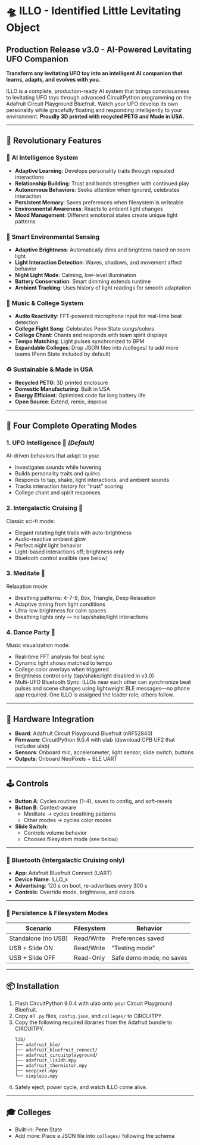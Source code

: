 # 🛸 ILLO - Identified Little Levitating Object

## Production Release v3.0 - AI-Powered Levitating UFO Companion

**Transform any levitating UFO toy into an intelligent AI companion that learns, adapts, and evolves with you.**

ILLO is a complete, production-ready AI system that brings consciousness to levitating UFO toys through advanced
CircuitPython programming on the Adafruit Circuit Playground Bluefruit. Watch your UFO develop its own personality
while gracefully floating and responding intelligently to your environment.
**Proudly 3D printed with recycled PETG and Made in USA.**

---

## 🌟 Revolutionary Features

### 🧠 **AI Intelligence System**

- **Adaptive Learning**: Develops personality traits through repeated interactions
- **Relationship Building**: Trust and bonds strengthen with continued play
- **Autonomous Behaviors**: Seeks attention when ignored, celebrates interaction
- **Persistent Memory**: Saves preferences when filesystem is writeable
- **Environmental Awareness**: Reacts to ambient light changes
- **Mood Management**: Different emotional states create unique light patterns

### 🌙 **Smart Environmental Sensing**

- **Adaptive Brightness**: Automatically dims and brightens based on room light
- **Light Interaction Detection**: Waves, shadows, and movement affect behavior
- **Night Light Mode**: Calming, low-level illumination
- **Battery Conservation**: Smart dimming extends runtime
- **Ambient Tracking**: Uses history of light readings for smooth adaptation

### 🎵 **Music & College System**

- **Audio Reactivity**: FFT-powered microphone input for real-time beat detection
- **College Fight Song**: Celebrates Penn State songs/colors
- **College Chant**: Chants and responds with team spirit displays
- **Tempo Matching**: Light pulses synchronized to BPM
- **Expandable Colleges**: Drop JSON files into /colleges/ to add more teams (Penn State included by default)

### ♻️ **Sustainable & Made in USA**

- **Recycled PETG**: 3D printed enclosure
- **Domestic Manufacturing**: Built in USA
- **Energy Efficient**: Optimized code for long battery life
- **Open Source**: Extend, remix, improve

---

## 🚀 Four Complete Operating Modes

### **1. UFO Intelligence 🧠** *(Default)*

AI-driven behaviors that adapt to you:

- Investigates sounds while hovering
- Builds personality traits and quirks
- Responds to tap, shake, light interactions, and ambient sounds
- Tracks interaction history for “trust” scoring
- College chant and spirit responses

### **2. Intergalactic Cruising 🌌**

Classic sci-fi mode:

- Elegant rotating light trails with auto-brightness
- Audio-reactive ambient glow
- Perfect night light behavior
- Light-based interactions off; brightness only
- Bluetooth control availble (see below)

### **3. Meditate 🧘**

Relaxation mode:

- Breathing patterns: 4-7-8, Box, Triangle, Deep Relaxation
- Adaptive timing from light conditions
- Ultra-low brightness for calm spaces
- Breathing lights only — no tap/shake/light interactions

### **4. Dance Party 🕺**

Music visualization mode:

- Real-time FFT analysis for beat sync
- Dynamic light shows matched to tempo
- College color overlays when triggered
- Brightness control only (tap/shake/light disabled in v3.0)
- Multi-UFO Bluetooth Sync: ILLOs near each other can synchronize beat pulses and scene
  changes using lightweight BLE messages—no phone app required. One ILLO is assigned the leader role; others follow.

---

## 🔧 Hardware Integration

- **Board**: Adafruit Circuit Playground Bluefruit (nRF52840)
- **Firmware**: CircuitPython 9.0.4 with ulab (download CPB UF2 that includes ulab)
- **Sensors**: Onboard mic, accelerometer, light sensor, slide switch, buttons
- **Outputs**: Onboard NeoPixels + BLE UART

---

## 🕹️ Controls

- **Button A**: Cycles routines (1–4), saves to config, and soft-resets
- **Button B**: Context-aware
    - Meditate → cycles breathing patterns
    - Other modes → cycles color modes
- **Slide Switch**:
    - Controls volume behavior
    - Chooses filesystem mode (see below)

---

### 📱 Bluetooth (Intergalactic Cruising only)

- **App**: Adafruit Bluefruit Connect (UART)
- **Device Name**: ILLO_x
- **Advertising**: 120 s on boot, re-advertises every 300 s
- **Controls**: Override mode, brightness, and colors

---

### 💾 Persistence & Filesystem Modes

| Scenario            | Filesystem | Behavior                 |
|---------------------|------------|--------------------------|
| Standalone (no USB) | Read/Write | Preferences saved        |
| USB + Slide ON      | Read/Write | "Testing mode"           |
| USB + Slide OFF     | Read-Only  | Safe demo mode; no saves |

---

## 📦 Installation

1. Flash CircuitPython 9.0.4 with ulab onto your Circuit Playground Bluefruit.
2. Copy all `.py` files, `config.json`, and `colleges/` to CIRCUITPY.
3. Copy the following required libraries from the Adafruit bundle to CIRCUITPY.
   ```
   lib/
   ├── adafruit_ble/
   ├── adafruit_bluefruit_connect/
   ├── adafruit_circuitplayground/
   ├── adafruit_lis3dh.mpy
   ├── adafruit_thermistor.mpy
   ├── neopixel.mpy
   └── simpleio.mpy
   ```
4. Safely eject, power cycle, and watch ILLO come alive.

---

## 🎓 Colleges

- Built-in: Penn State
- Add more: Place a JSON file into `colleges/` following the schema